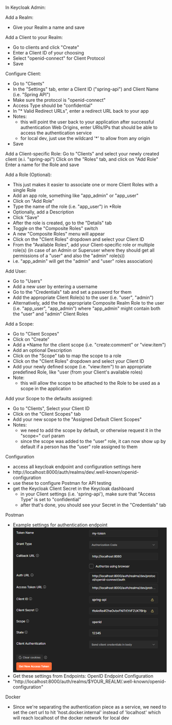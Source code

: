 In Keycloak Admin:

Add a Realm:
- Give your Realm a name and save

Add a Client to your Realm:
- Go to clients and click "Create"
- Enter a Client ID of your choosing
- Select "openid-connect" for Client Protocol
- Save

Configure Client:
- Go to "Clients"
- In the "Settings" tab, enter a Client ID ("spring-api") and Client Name (i.e. "Spring API")
- Make sure the protocol is "openid-connect"
- Access Type should be "confidential"
- In "* Valid Redirect URLs", enter a redirect URL back to your app
- Notes:
  - this will point the user back to your application after successful authentication
Web Origins, enter URIs/IPs that should be able to access the authentication service
  - for local dev, just use the wildcard '*' to allow from any origin
- Save

Add a Client-specific Role:
Go to "Clients" and select your newly created client (e.i. "spring-api")
Click on the "Roles" tab, and click on "Add Role"
Enter a name for the Role and save

Add a Role (Optional):
- This just makes it easier to associate one or more Client Roles with a single Role
- Add an app role, something like "app_admin" or "app_user"
- Click on "Add Role"
- Type the name of the role (i.e. "app_user") in *Role 
- Optionally, add a Description
- Click "Save"
- After the role is created, go to the "Details" tab
- Toggle on the "Composite Roles" switch 
- A new "Composite Roles" menu will appear
- Click on the "Client Roles" dropdown and select your Client ID
- From the "Available Roles", add your Client-specific role or multiple role(s) (in case of an Admin or Superuser where they should get all permissions of a "user" and also the "admin" role(s))
- i.e. "app_admin" will get the "admin" and "user" roles association)

Add User:
- Go to "Users"
- Add a new user by entering a username
- Go to the "Credentials" tab and set a password for them
- Add the appropriate Client Role(s) to the user (i.e. "user", "admin")
- Alternatively, add the the appropriate Composite Realm Role to the user (i.e. "app_user", "app_admin") where "app_admin" might contain both the "user" and "admin" Client Roles

Add a Scope:
- Go to "Client Scopes"
- Click on "Create"
- Add a *Name for the client scope (i.e. "create:comment" or "view:item")
- Add an optional Description
- Click on the "Scope" tab to map the scope to a role
- Click on the "Client Roles"  dropdown and select your Client ID
- Add your newly defined scope (i.e. "view:item") to an appropriate predefined Role, like "user (from your Client's available roles)
- Note:
  - this will allow the scope to be attached to the Role to be used as a scope in the application

Add your Scope to the defaults assigned:
- Go to "Clients", Select your Client ID
- Click on the "Client Scopes" tab
- Add your new scope to the "Assigned Default Client Scopes"
- Notes:
  - we need to add the scope by default, or otherwise request it in the "scope=" curl param
  - since the scope was added to the "user" role, it can now show up by default if a person has the "user" role assigned to them

Configuration
- access all keycloak endpoint and configuration settings here
- http://localhost:8000/auth/realms/dev/.well-known/openid-configuration
- use these to configure Postman for API testing
- get the Keycloak Client Secret in the Keycloak dashboard
    - in your Client settings (i.e. 'spring-api'), make sure that "Access Type" is set to "confidential"
    - after that's done, you should see your Secret in the "Credentials" tab

Postman
- Example settings for authentication endpoint
![Example settings for authentication endpoint](./markdown/postman-settings.PNG)
- Get these settings from Endpoints: OpenID Endpoint Configuration
- "http://localhost:8000/auth/realms/$YOUR_REALM/.well-known/openid-configuration"


Docker
- Since we're separating the authentication piece as a service,
  we need to set the cert url to hit 'host.docker.internal' instead of 'localhost'
  which will reach localhost of the docker network for local dev
